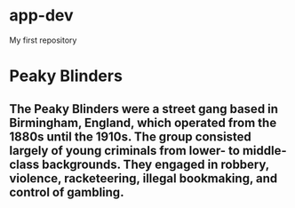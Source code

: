 # app-dev
My first repository
# Peaky Blinders
## The Peaky Blinders were a street gang based in Birmingham, England, which operated from the 1880s until the 1910s. The group consisted largely of young criminals from lower- to middle-class backgrounds. They engaged in robbery, violence, racketeering, illegal bookmaking, and control of gambling.
